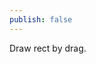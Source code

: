 ```yaml
---
publish: false
---
```


<script setup>
import DrawRect from '../components/DrawRect.vue'
</script>

Draw rect by drag.

<DrawRect />
